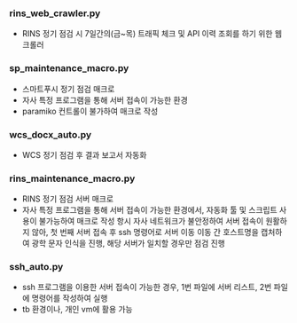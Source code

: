### rins_web_crawler.py
- RINS 정기 점검 시 7일간의(금~목) 트래픽 체크 및 API 이력 조회를 하기 위한 웹 크롤러

### sp_maintenance_macro.py
- 스마트푸시 정기 점검 매크로
- 자사 특정 프로그램을 통해 서버 접속이 가능한 환경
- paramiko 컨트롤이 불가하여 매크로 작성

### wcs_docx_auto.py
- WCS 정기 점검 후 결과 보고서 자동화

### rins_maintenance_macro.py
- RINS 정기 점검 서버 매크로
- 자사 특정 프로그램을 통해 서버 접속이 가능한 환경에서, 자동화 툴 및 스크립트 사용이 불가능하여 매크로 작성
항시 자사 네트워크가 불안정하여 서버 접속이 원활하지 않아, 첫 번째 서버 접속 후 ssh 명령어로 서버 이동
이동 간 호스트명을 캡처하여 광학 문자 인식을 진행, 해당 서버가 일치할 경우만 점검 진행

### ssh_auto.py
- ssh 프로그램을 이용한 서버 접속이 가능한 경우, 1번 파일에 서버 리스트, 2번 파일에 명령어를 작성하여 실행
- tb 환경이나, 개인 vm에 활용 가능

